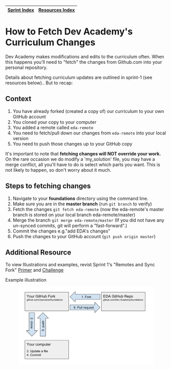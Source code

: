 [Sprint Index](../README.md) | [Resources Index](README.md) |
------------|----------|

# How to Fetch Dev Academy's Curriculum Changes 

Dev Academy makes modifications and edits to the curriculum often. When this happens you'll need to "fetch" the changes from Github.com into your personal repository. 

Details about fetching curriculum updates are outlined in sprint-1 (see resources below).. But to recap: 

## Context 
1. You have already forked (created a copy of) our curriculum to your own GitHub account  
2. You cloned your copy to your computer  
3. You added a remote called `eda-remote`  
4. You need to fetch/pull down our changes from `eda-remote` into your local version  
5. You need to push those changes up to your GitHub copy  

It's important to note that __fetching changes will NOT override your work.__ On the rare occasion we do modify a 'my_solution' file, you may have a merge conflict, all you'll have to do is select which parts you want. This is not likely to happen, so don't worry about it much. 

## Steps to fetching changes 
1. Navigate to your __foundations__ directory using the command line.  
2. Make sure you are in the __master branch__  (run `git branch` to verify)  
3. Fetch the changes `git fetch eda-remote` (now the eda-remote's master branch is stored on your local branch eda-remote/master)  
4. Merge the branch `git merge eda-remote/master` (If you did not have any un-synced commits, git will perform a "fast-forward".)  
5. Commit the changes e.g."add EDA's changes"  
6. Push the changes to your GitHub account (`git push origin master`)  

## Additional Resource
To view Illustrations and examples, revist Sprint 1's "Remotes and Sync Fork" [Primer](../sprint-1/git-remote-fork-merge-primer.md) and [Challenge](../sprint-1/git-remote-sync-fork-challenge.md) 


Example illustration 

<figure>
  <img src="../images/github_11_fork_update_repo.png" alt="Diagram of forking and updating a GitHub repo"><br>
</figure>
